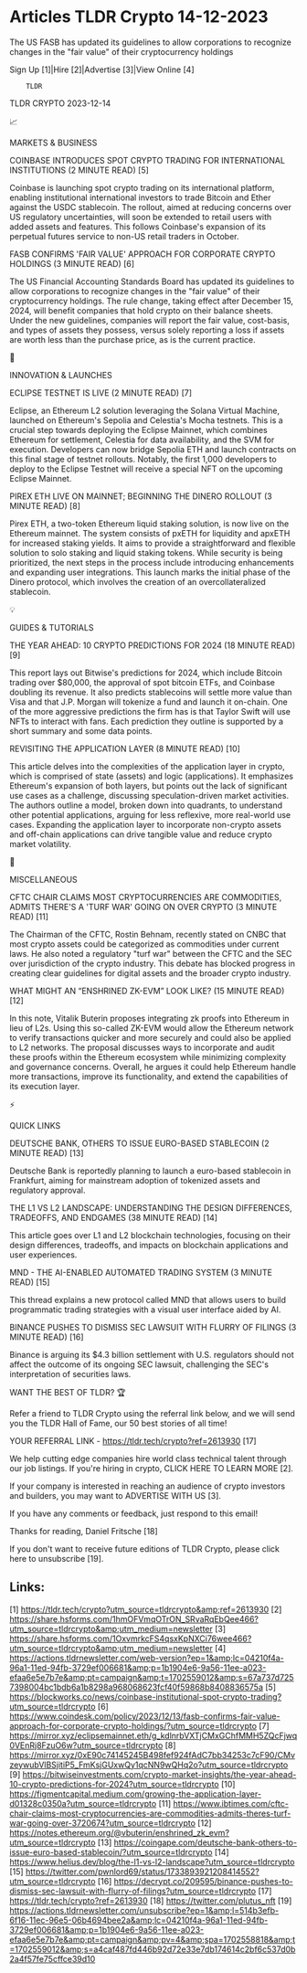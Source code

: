 # Articles TLDR Crypto 14-12-2023

The US FASB has updated its guidelines to allow corporations to
recognize changes in the "fair value" of their cryptocurrency
holdings  

Sign Up [1]|Hire [2]|Advertise [3]|View Online [4] 

		TLDR 

TLDR CRYPTO 2023-12-14

📈 

MARKETS & BUSINESS

 COINBASE INTRODUCES SPOT CRYPTO TRADING FOR INTERNATIONAL
INSTITUTIONS (2 MINUTE READ) [5] 

 Coinbase is launching spot crypto trading on its international
platform, enabling institutional international investors to trade
Bitcoin and Ether against the USDC stablecoin. The rollout, aimed at
reducing concerns over US regulatory uncertainties, will soon be
extended to retail users with added assets and features. This follows
Coinbase's expansion of its perpetual futures service to non-US retail
traders in October. 

 FASB CONFIRMS 'FAIR VALUE' APPROACH FOR CORPORATE CRYPTO HOLDINGS (3
MINUTE READ) [6] 

 The US Financial Accounting Standards Board has updated its
guidelines to allow corporations to recognize changes in the "fair
value" of their cryptocurrency holdings. The rule change, taking
effect after December 15, 2024, will benefit companies that hold
crypto on their balance sheets. Under the new guidelines, companies
will report the fair value, cost-basis, and types of assets they
possess, versus solely reporting a loss if assets are worth less than
the purchase price, as is the current practice. 

🚀 

INNOVATION & LAUNCHES

 ECLIPSE TESTNET IS LIVE (2 MINUTE READ) [7] 

 Eclipse, an Ethereum L2 solution leveraging the Solana Virtual
Machine, launched on Ethereum's Sepolia and Celestia's Mocha testnets.
This is a crucial step towards deploying the Eclipse Mainnet, which
combines Ethereum for settlement, Celestia for data availability, and
the SVM for execution. Developers can now bridge Sepolia ETH and
launch contracts on this final stage of testnet rollouts. Notably, the
first 1,000 developers to deploy to the Eclipse Testnet will receive a
special NFT on the upcoming Eclipse Mainnet. 

 PIREX ETH LIVE ON MAINNET; BEGINNING THE DINERO ROLLOUT (3 MINUTE
READ) [8] 

 Pirex ETH, a two-token Ethereum liquid staking solution, is now live
on the Ethereum mainnet. The system consists of pxETH for liquidity
and apxETH for increased staking yields. It aims to provide a
straightforward and flexible solution to solo staking and liquid
staking tokens. While security is being prioritized, the next steps in
the process include introducing enhancements and expanding user
integrations. This launch marks the initial phase of the Dinero
protocol, which involves the creation of an overcollateralized
stablecoin. 

💡 

GUIDES & TUTORIALS

 THE YEAR AHEAD: 10 CRYPTO PREDICTIONS FOR 2024 (18 MINUTE READ) [9] 

 This report lays out Bitwise's predictions for 2024, which include
Bitcoin trading over $80,000, the approval of spot bitcoin ETFs, and
Coinbase doubling its revenue. It also predicts stablecoins will
settle more value than Visa and that J.P. Morgan will tokenize a fund
and launch it on-chain. One of the more aggressive predictions the
firm has is that Taylor Swift will use NFTs to interact with fans.
Each prediction they outline is supported by a short summary and some
data points. 

 REVISITING THE APPLICATION LAYER (8 MINUTE READ) [10] 

 This article delves into the complexities of the application layer in
crypto, which is comprised of state (assets) and logic (applications).
It emphasizes Ethereum's expansion of both layers, but points out the
lack of significant use cases as a challenge, discussing
speculation-driven market activities. The authors outline a model,
broken down into quadrants, to understand other potential
applications, arguing for less reflexive, more real-world use cases.
Expanding the application layer to incorporate non-crypto assets and
off-chain applications can drive tangible value and reduce crypto
market volatility. 

🦄 

MISCELLANEOUS

 CFTC CHAIR CLAIMS MOST CRYPTOCURRENCIES ARE COMMODITIES, ADMITS
THERE'S A 'TURF WAR' GOING ON OVER CRYPTO (3 MINUTE READ) [11] 

 The Chairman of the CFTC, Rostin Behnam, recently stated on CNBC that
most crypto assets could be categorized as commodities under current
laws. He also noted a regulatory "turf war" between the CFTC and the
SEC over jurisdiction of the crypto industry. This debate has blocked
progress in creating clear guidelines for digital assets and the
broader crypto industry. 

 WHAT MIGHT AN “ENSHRINED ZK-EVM” LOOK LIKE? (15 MINUTE READ) [12]


 In this note, Vitalik Buterin proposes integrating zk proofs into
Ethereum in lieu of L2s. Using this so-called ZK-EVM would allow the
Ethereum network to verify transactions quicker and more securely and
could also be applied to L2 networks. The proposal discusses ways to
incorporate and audit these proofs within the Ethereum ecosystem while
minimizing complexity and governance concerns. Overall, he argues it
could help Ethereum handle more transactions, improve its
functionality, and extend the capabilities of its execution layer. 

⚡ 

QUICK LINKS

 DEUTSCHE BANK, OTHERS TO ISSUE EURO-BASED STABLECOIN (2 MINUTE READ)
[13] 

 Deutsche Bank is reportedly planning to launch a euro-based
stablecoin in Frankfurt, aiming for mainstream adoption of tokenized
assets and regulatory approval. 

 THE L1 VS L2 LANDSCAPE: UNDERSTANDING THE DESIGN DIFFERENCES,
TRADEOFFS, AND ENDGAMES (38 MINUTE READ) [14] 

 This article goes over L1 and L2 blockchain technologies, focusing on
their design differences, tradeoffs, and impacts on blockchain
applications and user experiences. 

 MND - THE AI-ENABLED AUTOMATED TRADING SYSTEM (3 MINUTE READ) [15] 

 This thread explains a new protocol called MND that allows users to
build programmatic trading strategies with a visual user interface
aided by AI. 

 BINANCE PUSHES TO DISMISS SEC LAWSUIT WITH FLURRY OF FILINGS (3
MINUTE READ) [16] 

 Binance is arguing its $4.3 billion settlement with U.S. regulators
should not affect the outcome of its ongoing SEC lawsuit, challenging
the SEC's interpretation of securities laws. 

WANT THE BEST OF TLDR? 🏆

Refer a friend to TLDR Crypto using the referral link below, and we
will send you the TLDR Hall of Fame, our 50 best stories of all time!

YOUR REFERRAL LINK - https://tldr.tech/crypto?ref=2613930 [17]

 We help cutting edge companies hire world class technical talent
through our job listings. If you're hiring in crypto, CLICK HERE TO
LEARN MORE [2]. 

If your company is interested in reaching an audience of crypto
investors and builders, you may want to ADVERTISE WITH US [3]. 

If you have any comments or feedback, just respond to this email! 

Thanks for reading, 
Daniel Fritsche [18] 

If you don't want to receive future editions of TLDR Crypto,
please click here to unsubscribe [19]. 

 

Links:
------
[1] https://tldr.tech/crypto?utm_source=tldrcrypto&amp;ref=2613930
[2] https://share.hsforms.com/1hmOFVmqOTrON_SRvaRqEbQee466?utm_source=tldrcrypto&amp;utm_medium=newsletter
[3] https://share.hsforms.com/1OxvmrkcFS4qsxKpNXCi76wee466?utm_source=tldrcrypto&amp;utm_medium=newsletter
[4] https://actions.tldrnewsletter.com/web-version?ep=1&amp;lc=04210f4a-96a1-11ed-94fb-3729ef006681&amp;p=1b1904e6-9a56-11ee-a023-efaa6e5e7b7e&amp;pt=campaign&amp;t=1702559012&amp;s=67a737d7257398004bc1bdb6a1b8298a968068623fcf40f59868b8408836575a
[5] https://blockworks.co/news/coinbase-institutional-spot-crypto-trading?utm_source=tldrcrypto
[6] https://www.coindesk.com/policy/2023/12/13/fasb-confirms-fair-value-approach-for-corporate-crypto-holdings/?utm_source=tldrcrypto
[7] https://mirror.xyz/eclipsemainnet.eth/g_kdlnrbVXTjCMxGChfMMH5ZQcFjwq0VEnRj8FzuO6w?utm_source=tldrcrypto
[8] https://mirror.xyz/0xE90c74145245B498fef924fAdC7bb34253c7cF90/CMvzeywubVlBSjitiP5_FmKsjGUxwQy1qcNN9wQHq2o?utm_source=tldrcrypto
[9] https://bitwiseinvestments.com/crypto-market-insights/the-year-ahead-10-crypto-predictions-for-2024?utm_source=tldrcrypto
[10] https://figmentcapital.medium.com/growing-the-application-layer-d01328c0350a?utm_source=tldrcrypto
[11] https://www.ibtimes.com/cftc-chair-claims-most-cryptocurrencies-are-commodities-admits-theres-turf-war-going-over-3720674?utm_source=tldrcrypto
[12] https://notes.ethereum.org/@vbuterin/enshrined_zk_evm?utm_source=tldrcrypto
[13] https://coingape.com/deutsche-bank-others-to-issue-euro-based-stablecoin/?utm_source=tldrcrypto
[14] https://www.helius.dev/blog/the-l1-vs-l2-landscape?utm_source=tldrcrypto
[15] https://twitter.com/pwnlord69/status/1733893921208414552?utm_source=tldrcrypto
[16] https://decrypt.co/209595/binance-pushes-to-dismiss-sec-lawsuit-with-flurry-of-filings?utm_source=tldrcrypto
[17] https://tldr.tech/crypto?ref=2613930
[18] https://twitter.com/plutus_nft
[19] https://actions.tldrnewsletter.com/unsubscribe?ep=1&amp;l=514b3efb-6f16-11ec-96e5-06b4694bee2a&amp;lc=04210f4a-96a1-11ed-94fb-3729ef006681&amp;p=1b1904e6-9a56-11ee-a023-efaa6e5e7b7e&amp;pt=campaign&amp;pv=4&amp;spa=1702558818&amp;t=1702559012&amp;s=a4caf487fd446b92d72e33e7db174614c2bf6c537d0b2a4f57fe75cffce39d10